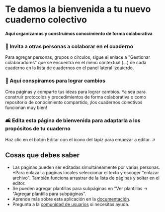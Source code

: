 # Te damos la bienvenida a tu nuevo cuaderno colectivo

**Aquí organizamos y construimos conocimiento de forma colaborativa**


### 👥 Invita a otras personas a colaborar en el cuaderno

Para agregar personas, grupos o círculos, sigue el enlace a "Gestionar colaboradores" que se encuentra en el menú contextual (...) de cada cuaderno en la lista de cuadernos en el panel lateral izquierdo.

### 🌱 Aquí conspiramos para lograr cambios

Crea páginas y comparte tus ideas para lograr cambios. Ya sea para construir protocolos y procedimientos de forma colaborativa o como repositorio de conocimiento compartido, ¡los cuadernos colectivos funcionan muy bien!

### 🛋️ Edita esta página de bienvenida para adaptarla a los propósitos de tu cuaderno

Haz clic en el botón Editar con el ícono del lápiz para empezar a editar. ↗️


## Cosas que debes saber

* Las páginas pueden ser editadas simultáneamente por varias personas.
*Para enlazar a páginas locales seleccionar el texto y escoger "enlazar archivo". También funciona arrastrar de la lista de páginas y soltar en el editor.
* Se pueden agregar plantillas para subpáginas en "Ver plantillas -> "Agregar plantilla para subpáginas".
* Aprende más sobre esta aplicación en la [documentación](https://nextcloud.github.io/collectives/).
* Pregunta a la [comunidad de usuarios](https://help.nextcloud.com/c/apps/collectives/174) si necesitas ayuda.
